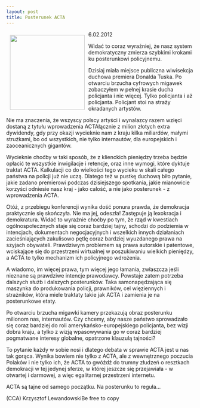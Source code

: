 ```yaml
---
layout: post
title: Posterunek ACTA
---
```


<p><img src="{{site.baseurl}}\public\pictures\465.acta.jpg" align="left" style="margin: 10px 10px" width="200"><!--99-->
6.02.2012</p><p>Widać to coraz wyraźniej, że nasz system demokratyczny zmierza szybkimi krokami ku posterunkowi policyjnemu.</p><p>Dzisiaj miała miejsce publiczna wiwisekcja duchowa premiera Donalda Tuska. Po otwarciu brzucha cyfrowych migawek zobaczyłem w pełnej krasie ducha policjanta i nic więcej. Tylko policjanta i aż policjanta. Policjant stoi na straży okradanych artystów.</p><p>Nie ma znaczenia, że wszyscy polscy artyści i wynalazcy razem wzięci dostaną z tytułu wprowadzenia ACTAłącznie z milion złotych extra dywidendy, gdy przy okazji wycieknie nam z kraju kilka miliardów, małymi strużkami, bo od wszystkich, nie tylko internautów, dla europejskich i zaoceanicznych gigantów.</p><p>Wycieknie choćby w taki sposób, że z klienckich pieniędzy trzeba będzie opłacić te wszystkie inwigilacje i retencje, oraz inne wymogi, które dyktuje traktat ACTA. Kalkulacji co do wielkości tego wycieku w skali całego państwa na policji już nie uczą. Dlatego też w pustkę duchową biło pytanie, jakie zadano premierowi podczas dzisiejszego spotkania, jakie mianowicie korzyści odniesie nasz kraj - jako calość, a nie jako posterunek - z wprowadzenia ACTA.</p><p>Otóż, z przebiegu konferencji wynika dość ponura prawda, że demokracja praktycznie się skończyła. Nie ma jej, odeszła! Zastępuje ją lexokracja i demokratura. Widać to wyraźnie choćby po tym, że rząd w kwestiach ogólnospołecznych staje się coraz bardziej tajny, schodzi do podziemia w intencjach, dokumentach negocjacyjnych i wszelkich innych działaniach zacieśniających zakulisowo pętlę coraz bardziej wyuzdanego prawa na szyjach obywateli. Prawdziwym problemem są prawa autorskie i patentowe, wciskające się do przestrzeni wirtualnej w poszukiwaniu wielkich pieniędzy, a ACTA to tylko mechanizm ich policyjnego wdrożenia.</p><p>A wiadomo, im więcej prawa, tym więcej jego łamania, zwłaszcza jeśli nieznane są prawdziwe intencje prawodawcy. Powstaje zatem potrzeba dalszych służb i dalszych posterunków. Taka samonapędzająca się maszynka do produkowania policji, prawników, cel więziennych i strażników, która miele traktaty takie jak ACTA i zamienia je na posterunkowe etaty.</p><p>Po otwarciu brzucha migawki kamery przekazują obraz posterunku milionom nas, internautów. Czy chcemy, aby nasze państwo sprowadzało się coraz bardziej do roli amerykańsko-europejskiego policjanta, bez wizji dobra kraju, a tylko z wizją wpasowywania go w coraz bardziej pogmatwane interesy globalne, opatrzone klauzulą tajności?</p><p>To pytanie każdy w sobie nosi i dlatego debata w sprawie ACTA jest u nas tak gorąca. Wynika bowiem nie tylko z ACTA, ale z wewnętrznego poczucia Polaków i nie tylko ich, że ACTA to gwóźdź do trumny złudzeń o resztkach demokracji w tej jedynej sferze, w której jeszcze się przejawiała - w otwartej i darmowej, a więc egalitarnej przestrzeni internetu.</p><p>ACTA są tajne od samego początku. Na posterunku to reguła...</p><p>(CCA) Krzysztof LewandowskiBe free to copy</p>